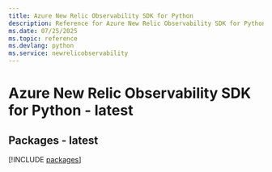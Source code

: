 ```yaml
---
title: Azure New Relic Observability SDK for Python
description: Reference for Azure New Relic Observability SDK for Python
ms.date: 07/25/2025
ms.topic: reference
ms.devlang: python
ms.service: newrelicobservability
---
```

# Azure New Relic Observability SDK for Python - latest
## Packages - latest
[!INCLUDE [packages](new-relic-observability-index.md)]